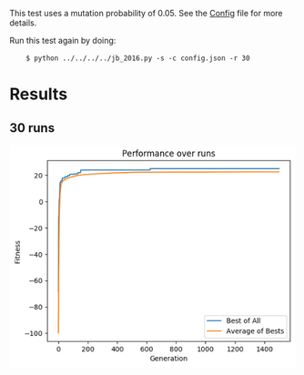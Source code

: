This test uses a mutation probability of 0.05.
See the [Config](config.json) file for more details.

Run this test again by doing:

        $ python ../../../../jb_2016.py -s -c config.json -r 30

# Results

## 30 runs

![Stat n Plot](stat_n_plot.png)